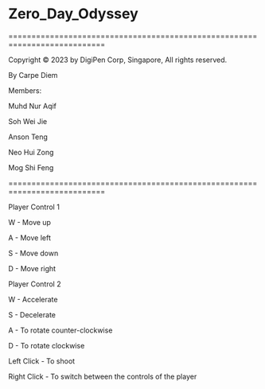 # Zero_Day_Odyssey
===========================================================================

Copyright © 2023 by DigiPen Corp, Singapore, All rights reserved.

By Carpe Diem 

Members:

Muhd Nur Aqif			

Soh Wei Jie			

Anson Teng			

Neo Hui Zong			

Mog Shi Feng
			
===========================================================================

Player Control 1

W - Move up

A - Move left

S - Move down

D - Move right


Player Control 2

W - Accelerate

S - Decelerate

A - To rotate counter-clockwise

D - To rotate clockwise

Left Click - To shoot

Right Click - To switch between the controls of the player


